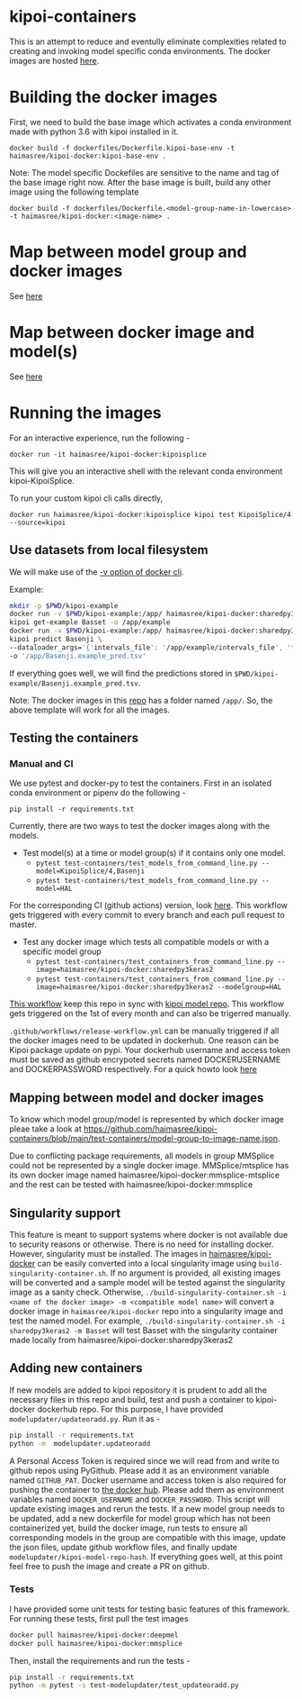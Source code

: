 # kipoi-containers
This is an attempt to reduce  and eventully eliminate complexities related to creating and invoking model specific conda environments. The docker images are hosted 
[here](https://hub.docker.com/repository/docker/haimasree/kipoi-docker).

# Building the docker images

First, we need to build the base image which activates a conda environment made with python 3.6 with kipoi installed in it.
```
docker build -f dockerfiles/Dockerfile.kipoi-base-env -t haimasree/kipoi-docker:kipoi-base-env .
```
Note: The model specific Dockefiles are sensitive to the name and tag of the base image right now. 
After the base image is built, build any other image using the following template
```
docker build -f dockerfiles/Dockerfile.<model-group-name-in-lowercase> -t haimasree/kipoi-docker:<image-name> .
```
# Map between model group and docker images

See [here](https://github.com/haimasree/kipoi-containers/blob/main/test-containers/model-group-to-image-name.json)

# Map between docker image and model(s)

See [here](https://github.com/haimasree/kipoi-containers/blob/main/test-containers/image-name-to-model.json)


# Running the images
For an interactive experience, run the following -
```
docker run -it haimasree/kipoi-docker:kipoisplice
```
This will give you an interactive shell with the relevant conda environment kipoi-KipoiSplice.

To run your custom kipoi cli calls directly,
```
docker run haimasree/kipoi-docker:kipoisplice kipoi test KipoiSplice/4 --source=kipoi
```

## Use datasets from local filesystem

We will make use of the [-v option of docker cli](https://docs.docker.com/storage/volumes/#choose-the--v-or---mount-flag). 

Example: 

```bash
mkdir -p $PWD/kipoi-example 
docker run -v $PWD/kipoi-example:/app/ haimasree/kipoi-docker:sharedpy3keras2 \
kipoi get-example Basset -o /app/example 
docker run -v $PWD/kipoi-example:/app/ haimasree/kipoi-docker:sharedpy3keras2 \
kipoi predict Basenji \
--dataloader_args='{'intervals_file': '/app/example/intervals_file', 'fasta_file': '/app/example/fasta_file'}' \
-o '/app/Basenji.example_pred.tsv' 
```

If everything goes well, we will find the predictions stored in ```$PWD/kipoi-example/Basenji.example_pred.tsv```.

Note: The docker images in this [repo](https://hub.docker.com/repository/docker/haimasree/kipoi-docker) has a folder named ```/app/```. 
So, the above template will work for all the images.

## Testing the containers

### Manual and CI

We use pytest and docker-py to test the containers.
First in an isolated conda environment or pipenv do the following -
```
pip install -r requirements.txt
```

Currently, there are two ways to test the docker images along with the models.

- Test model(s) at a time or model group(s) if it contains only one model.
  - ```pytest test-containers/test_models_from_command_line.py --model=KipoiSplice/4,Basenji```
  - ```pytest test-containers/test_models_from_command_line.py --model=HAL```

For the corresponding CI (github actions) version, look [here](https://github.com/haimasree/kipoi-containers/blob/main/.github/workflows/test-images.yml).
This workflow gets triggered with every commit to every branch and each pull request to master.
 
 
- Test any docker image which tests all compatible models or with a specific model group
  - ```pytest test-containers/test_containers_from_command_line.py --image=haimasree/kipoi-docker:sharedpy3keras2```
  - ```pytest test-containers/test_containers_from_command_line.py --image=haimasree/kipoi-docker:sharedpy3keras2 --modelgroup=HAL```
  
[This workflow](https://github.com/haimasree/kipoi-containers/blob/main/.github/workflows/sync-with-model-repo.yml) keep this repo in sync with [kipoi model repo](https://github.com/kipoi/models). 
This workflow gets triggered on the 1st of every month and can also be trigerred manually.
  
```.github/workflows/release-workflow.yml``` can be manually triggered if all the docker images need to be updated in dockerhub. One reason can be Kipoi package update on pypi. Your dockerhub username and access token must be saved as github encrypoted secrets named DOCKERUSERNAME and DOCKERPASSWORD respectively. For a quick howto look [here](https://docs.github.com/en/actions/reference/encrypted-secrets) 

## Mapping between model and docker images

To know which model group/model is represented by which docker image pleae take a look at https://github.com/haimasree/kipoi-containers/blob/main/test-containers/model-group-to-image-name.json.

Due to conflicting package requirements, all models in group MMSplice could not be represented by a single docker image. MMSplice/mtsplice has its own docker image named haimasree/kipoi-docker:mmsplice-mtsplice and the rest can be tested with haimasree/kipoi-docker:mmsplice

## Singularity support

This feature is meant to support systems where docker is not available due to security reasons or otherwise. There is no need for installing docker. However, singularity must be installed.
The images in [haimasree/kipoi-docker](https://hub.docker.com/repository/docker/haimasree/kipoi-docker) can be easily converted into a local singularity image using ```build-singularity-container.sh```. If no argument is provided, all existing images will be converted and a sample model will be tested against the singularity image as a sanity check. Otherwise, ```./build-singularity-container.sh -i <name of the docker image> -m <compatible model name>``` will convert a docker image in ```haimasree/kipoi-docker``` repo into a singularity image and test the named model. For example,  ```./build-singularity-container.sh -i sharedpy3keras2 -m Basset``` will test Basset with the singularity container made locally from haimasree/kipoi-docker:sharedpy3keras2

## Adding new containers

If new models are added to kipoi repository it is prudent to add all the necessary files in this repo and build, test and push a container to kipoi-docker dockerhub repo. For this purpose, I have provided ```modelupdater/updateoradd.py```. Run it as - 

 ```bash
 pip install -r requirements.txt
 python -m  modelupdater.updateoradd
 ```
 
 A Personal Access Token is required since we will read from and write to github repos using PyGithub. Please add it as an environment variable named ```GITHUB_PAT```. Docker username and access token is also required for pushing the container to [the docker hub](https://index.docker.io/v1/haimasree/kipoi-docker/). Please add them as environment variables named ```DOCKER_USERNAME``` and ```DOCKER_PASSWORD```. This script will update existing images and rerun the tests. If a new model group needs to be updated, add a new dockerfile for model group which has not been containerized yet, build the docker  image, run tests to ensure all corresponding models in the group are compatible with this image, update the json files, update github workflow files, and finally update ```modelupdater/kipoi-model-repo-hash```.  If everything goes well, at this point feel free to push the image and create a PR on github.


### Tests

I have provided some unit tests for testing basic features of this framework. For running these tests, first pull the test images

```bash
docker pull haimasree/kipoi-docker:deepmel 
docker pull haimasree/kipoi-docker:mmsplice
```

Then, install the requirements and run the tests -

```bash
pip install -r requirements.txt
python -m pytest -s test-modelupdater/test_updateoradd.py
```
